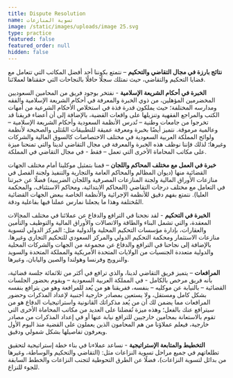 ```yaml
---
title: Dispute Resolution
name: تسوية المنازعات
image: /static/images/uploads/image 25.svg
type: practice
featured: false
featured_order: null
hidden: false
---
```

**نتائج بارزة في مجال التقاضي والتحكيم** – نتمتع بكوننا أحد أفضل المكاتب التي تتعامل مع قضايا التحكيم والتقاضي، حيث نمتلك سجلًا حافلًا بالنجاحات التي حققناها لعملائنا.

**الخبرة في أحكام الشريعة الإسلامية** - نفتخر بوجود فريق من المحامين السعوديين المخضرمين المؤهلين، من ذوي الخبرة والمعرفة في أحكام الشريعة الإسلامية والفقه ومدارسه المختلفة؛ حيث يملكون قدرة فذة في استخلاص الأحكام الشرعية من أمهات الكتب والمراجع الفقهية وتنزيلها على واقعات القضية، بالإضافة إلى أن أعضاء فريقنا قد تخرجوا من جامعات وطنية – تُدرس الأنظمة السعودية وأحكام الشريعة الإسلامية – وعالمية مرموقة. نتميز أيضًا بخبرة ومعرفة عميقة للتطبيقات المُثلى والصحيحة لأنظمة ولوائح المملكة العربية السعودية في مختلف الاختصاصات كالسوق المالية والشركات وغيرها؛ لذلك فإننا نوظف هذه الخبرة والمعرفة في مجال التقاضي لدينا والتي تمنحنا ميزة على مكاتب المحاماة الأخرى التي تعمل – فقط - في مجال التقاضي في المملكة.

**خبرة في العمل مع مختلف المحاكم واللجان** – قمنا بتمثيل موكلينا أمام مختلف الجهات القضائية منها (ديوان المظالم والمحاكم العامة والتجارية والتنفيذ ولجنة الفصل في منازعات الأوراق المالية ولجنة المنازعات المصرفية واللجان الضريبية) فضلًا عن خبرتنا في التعامل مع مختلف درجات التقاضي (المحاكم الابتدائية، ومحاكم الاستئناف، والمحكمة العليا). نتمتع بفهم دقيق للأنظمة الإجرائية والأنظمة الخاصة ببعض الجهات القضائية المُختلفة وهذا ما يجعلنا نمارس عملنا فيها بفاعلية ودقة.

**الخبرة في التحكيم** - لقد نجحنا في الترافع والدفاع عن عملائنا في مختلف المجالات المعقدة، والتي تشمل البناء والطاقة والاتصالات والأوراق المالية والتوظيف والتأمين والعقارات، بإدارة مؤسسات التحكيم المحلية والدولية مثل: المركز الدولي لتسوية منازعات الاستثمار ومحكمة التحكيم الدولي والمركز السعودي للتحكيم التجاري وغيرها. بالإضافة إلى نجاحنا في الترافع والدفاع عن مجموعة من الجهات والشركات المحلية والدولية متعددة الجنسيات من الولايات المتحدة الأمريكية والمملكة المتحدة والسويد والنرويج وفرنسا وهولندا والصين واليابان، وغيرها.

**المرافعات** – يتميز فريق التقاضي لدينا، والذي ترافع في أكثر من ثلاثمائة جلسة قضائية، بأنه فريق مرخص بالكامل - في المملكة العربية السعودية – ويقوم بحضور الجلسات القضائية – بالنيابة عن موكليه – بنفسه، ففريقنا هو من يُعد للمرافعة وهو من يترافع بنفسه بشكل كامل ومستقل، ولا يستعين بمصادر خارجية أجنبية لإعداد المذكرات وحضور المرافعات مما يضمن لك أن من يُعد مذكراتك القانونية واستراتيجيات الدفاع هو من سيترافع عنك بالفعل؛ وهذه ميزة تُفضلنا على العديد من مكاتب المحاماة الأخرى التي تقوم بالاستعانة بمحامين خارجيين للترافع نيابة عنها أو في إعداد المذكرات من مصادر خارجية، فيعلم عملاؤنا من هم المحامون الذين يعملون على القضية منذ اليوم الأول ويعرفون تفاصيلها بشكل شمولي ودقيق.

**التخطيط والمتابعة الإستراتيجية** - نساعد عملاءنا في بناء خطة إستراتيجية لتحقيق تطلعاتهم في جميع مراحل تسوية النزاعات مثل: (التقاضي والتحكيم والوساطة، وغيرها من بدائل لتسوية النزاعات)، فضلًا عن الطرق التحوطية لتجنب النزاعات والخطط السابقة للجوء للنزاع.
